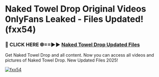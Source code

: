 # Naked Towel Drop Original Videos 0nlyFans Leaked - Files Updated! (fxx54)

<h3>🔴 CLICK HERE 🌐==►► <a href="https://tinyurl.com/up5wt9bj" rel="nofollow">Naked Towel Drop Updated Files</a></h3>

Get Naked Towel Drop and all content. Now you can access all videos and pictures of Naked Towel Drop. New Updated Files 2025!

[![fxx54](https://i.imgur.com/ABiUzMV.gif)](https://tinyurl.com/up5wt9bj)
